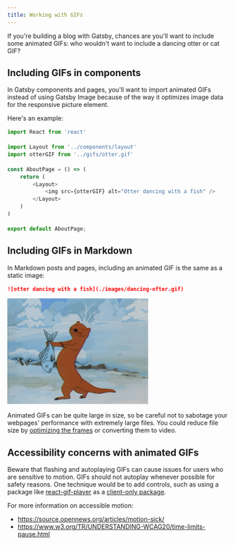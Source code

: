 ```yaml
---
title: Working with GIFs
---
```


If you're building a blog with Gatsby, chances are you'll want to include some animated GIFs: who wouldn't want to include a dancing otter or cat GIF?

## Including GIFs in components

In Gatsby components and pages, you'll want to import animated GIFs instead of using Gatsby Image because of the way it optimizes image data for the responsive picture element.

Here's an example:

```jsx:title=pages/about.js
import React from 'react'

import Layout from '../components/layout'
import otterGIF from '../gifs/otter.gif'

const AboutPage = () => (
    return (
        <Layout>
            <img src={otterGIF} alt="Otter dancing with a fish" />
        </Layout>
    )
)

export default AboutPage;
```

## Including GIFs in Markdown

In Markdown posts and pages, including an animated GIF is the same as a static image:

```markdown
![otter dancing with a fish](./images/dancing-ofter.gif)
```

![otter dancing with a fish](./images/dancing-otter.gif)

Animated GIFs can be quite large in size, so be careful not to sabotage your webpages' performance with extremely large files. You could reduce file size by [optimizing the frames](https://skylilies.livejournal.com/244378.html) or converting them to video.

## Accessibility concerns with animated GIFs

Beware that flashing and autoplaying GIFs can cause issues for users who are sensitive to motion. GIFs should not autoplay whenever possible for safety reasons. One technique would be to add controls, such as using a package like [react-gif-player](https://www.npmjs.com/package/react-gif-player) as a [client-only package](/docs/using-client-side-only-packages/).

For more information on accessible motion:

-   <https://source.opennews.org/articles/motion-sick/>
-   <https://www.w3.org/TR/UNDERSTANDING-WCAG20/time-limits-pause.html>
